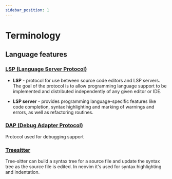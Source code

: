 ```yaml
---
sidebar_position: 1
---
```


# Terminology

## Language features

### [LSP (Language Server Protocol)](https://microsoft.github.io/language-server-protocol/)

- **LSP** - protocol for use between source code editors and LSP servers. The goal of the protocol is to allow
  programming language support to be implemented and distributed independently of any given editor
  or IDE.

- **LSP server** - provides programming language-specific features like code completion, syntax
  highlighting and marking of warnings and errors, as well as refactoring routines.

### [DAP (Debug Adapter Protocol)](https://microsoft.github.io/debug-adapter-protocol/)

Protocol used for debugging support

### [Treesitter](https://tree-sitter.github.io/tree-sitter/)

Tree-sitter can build a syntax tree for a source file and update the syntax tree as the source file
is edited. In neovim it's used for syntax highlighting and indentation.
